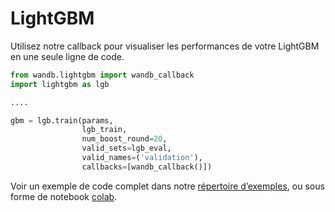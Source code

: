 # LightGBM

Utilisez notre callback pour visualiser les performances de votre LightGBM en une seule ligne de code.

```python
from wandb.lightgbm import wandb_callback
import lightgbm as lgb

....

gbm = lgb.train(params,
                lgb_train,
                num_boost_round=20,
                valid_sets=lgb_eval,
                valid_names=('validation'),
                callbacks=[wandb_callback()])
```

Voir un exemple de code complet dans notre [répertoire d’exemples](https://github.com/wandb/examples/tree/master/examples/boosting-algorithms/lightgbm-regression), ou sous forme de notebook [colab](https://colab.research.google.com/drive/1R6_vcVM90Ephyu0HDFlPAZa0SgEC_3bE).

